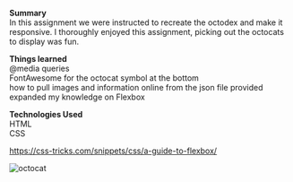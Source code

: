  <strong>Summary</strong><br/>
In this assignment we were instructed to recreate the octodex and make it responsive. I thoroughly enjoyed this assignment, picking out the octocats to display was fun.    

<strong>Things learned</strong><br/>
@media queries<br/>
FontAwesome for the octocat symbol at the bottom<br/>
how to pull images and information online from the json file provided<br/>
expanded my knowledge on Flexbox<br/>

<strong>Technologies Used</strong><br/>
HTML<br/>
CSS<br/>

https://css-tricks.com/snippets/css/a-guide-to-flexbox/

![octocat](https://user-images.githubusercontent.com/44300521/49692342-459c4b80-fb26-11e8-9d82-4f5fcd63da21.gif)
